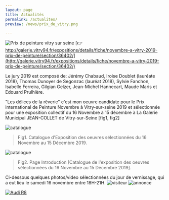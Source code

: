 ```yaml
---
layout: page
title: Actualités
permalink: /actualites/
preview: /news/prix_de_vitry.png

---
```


![Prix de peinture vitry sur seine](/news/prix_de_vitry.png)
[👉http://galerie.vitry94.fr/expositions/details/fiche/novembre-a-vitry-2019-prix-de-peinture/section/36402/](http://galerie.vitry94.fr/expositions/details/fiche/novembre-a-vitry-2019-prix-de-peinture/section/36402/)

Le jury 2019 est composé de:  Jérémy Chabaud, Iroise Doublet (lauréate 2018), Thomas Dunoyer de Segonzac (lauréat 2018), Sylvie Fanchon, Isabelle Ferreira, Gilgian Gelzer, Jean-Michel Hannecart, Maude Maris et Edouard Prulhière.

"Les délices de la rêverie" c'est mon oeuvre candidate pour le Prix international de Peinture Novembre à Vitry-sur-seine 2019 et sélectionnée pour une exposition collectif du 16 Novembre à 15 décembre à La Galerie Municipal JEAN-COLLET de Vitry-sur-Seine [fig1, fig2]

![catalogue](/img/catalogue-vitry2019.jpg)
> Fig1. Catalogue d'Exposition des oeuvres sélectionnées du 16 Novembre au 15 Décembre 2019. 

![catalogue](/img/catalogue.jpg) 

> Fig2. Page Introduction [Catalogue de l'exposition des oeuvres sélectionnées du 16 Novembre au 15 Décembre 2019].

Ci-dessous quelques photos/video sélectionnées du jour de vernissage, qui a eut lieu le samedi 16 novembre entre 18H-21H.
![visiteur](/img/visiteur.jpg)
![annonce](/img/Annonce_laureat.JPG)

[![Audi R8](/img/capture.png)](https://www.facebook.com/farah.artwork/videos/3251108694963786/?t=1 "Audi R8")
